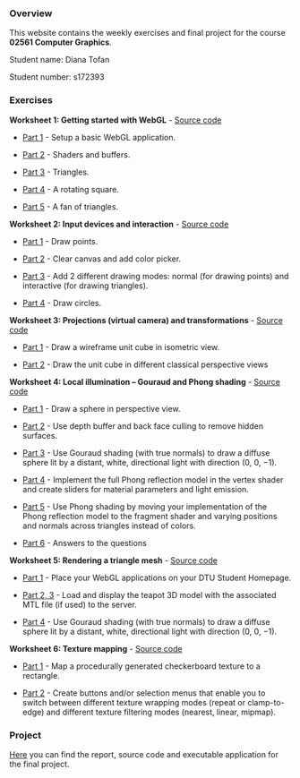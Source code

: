 ### Overview

This website contains the weekly exercises and final project for the course **02561 Computer Graphics**. 

Student name: Diana Tofan

Student number: s172393

### Exercises

**Worksheet 1: Getting started with WebGL** - [Source code](https://github.com/dianatofan/Computer-Graphics/tree/master/Week%201)

* [Part 1](http://htmlpreview.github.io/?https://github.com/dianatofan/Computer-Graphics/blob/master/Week%201/Ex_01/week1part1.html) - Setup a basic WebGL application.

* [Part 2](http://htmlpreview.github.io/?https://github.com/dianatofan/Computer-Graphics/blob/master/Week%201/Ex_02/index.html) - Shaders and buffers.

* [Part 3](http://htmlpreview.github.io/?https://github.com/dianatofan/Computer-Graphics/blob/master/Week%201/EX_03/index.html) - Triangles.

* [Part 4](http://htmlpreview.github.io/?https://github.com/dianatofan/Computer-Graphics/blob/master/Week%201/Ex_04/index.html) - A rotating square.

* [Part 5](http://htmlpreview.github.io/?https://github.com/dianatofan/Computer-Graphics/blob/master/Week%201/Ex_05/index.html) - A fan of triangles.

**Worksheet 2: Input devices and interaction** - [Source code](https://github.com/dianatofan/Computer-Graphics/tree/master/Week%202)

* [Part 1](http://htmlpreview.github.io/?https://github.com/dianatofan/Computer-Graphics/blob/master/Week%202/Ex_01/index.html) - Draw points.

* [Part 2](http://htmlpreview.github.io/?https://github.com/dianatofan/Computer-Graphics/blob/master/Week%202/Ex_02/index.html) - Clear canvas and add color picker.

* [Part 3](http://htmlpreview.github.io/?https://github.com/dianatofan/Computer-Graphics/blob/master/Week%202/Ex_03/index.html) - Add 2 different drawing modes: normal (for drawing points) and interactive (for drawing triangles).

* [Part 4](http://htmlpreview.github.io/?https://github.com/dianatofan/Computer-Graphics/blob/master/Week%202/Ex_4/index.html) - Draw circles.

**Worksheet 3: Projections (virtual camera) and transformations** - [Source code](https://github.com/dianatofan/Computer-Graphics/tree/master/Week%203)

* [Part 1](http://htmlpreview.github.io/?https://github.com/dianatofan/Computer-Graphics/blob/master/Week%203/Part%201/index.html) - Draw a wireframe unit cube in isometric view.

* [Part 2](http://htmlpreview.github.io/?https://github.com/dianatofan/Computer-Graphics/blob/master/Week%203/Part%202/index.html) - Draw the unit cube in different classical perspective views

**Worksheet 4: Local illumination – Gouraud and Phong shading** - [Source code](https://github.com/dianatofan/Computer-Graphics/tree/master/Week%204)

* [Part 1](http://htmlpreview.github.io/?https://github.com/dianatofan/Computer-Graphics/blob/master/Week%204/Part%201/index.html) - Draw a sphere in perspective view.

* [Part 2](http://htmlpreview.github.io/?https://github.com/dianatofan/Computer-Graphics/blob/master/Week%204/Part%202/index.html) - Use depth buffer and back face culling to remove hidden surfaces.

* [Part 3](http://htmlpreview.github.io/?https://github.com/dianatofan/Computer-Graphics/blob/master/Week%204/Part%203/index.html) - Use Gouraud shading (with true normals) to draw a diffuse sphere lit by a distant, white, directional light with direction (0, 0, −1).

* [Part 4](http://htmlpreview.github.io/?https://github.com/dianatofan/Computer-Graphics/blob/master/Week%204/Part%204/index.html) - Implement the full Phong reflection model in the vertex shader and create sliders for material parameters and light emission.

* [Part 5](http://htmlpreview.github.io/?https://github.com/dianatofan/Computer-Graphics/blob/master/Week%204/Part%205/index.html) - Use Phong shading by moving your implementation of the Phong reflection
model to the fragment shader and varying positions and normals across triangles instead of colors.

* [Part 6](https://github.com/dianatofan/Computer-Graphics/blob/master/Week%201/Part%206/answers.txt) - Answers to the questions

**Worksheet 5: Rendering a triangle mesh** - [Source code](https://github.com/dianatofan/Computer-Graphics/tree/master/Week%205)

* [Part 1](http://www.student.dtu.dk/~s172393/) - Place your WebGL applications on your DTU Student Homepage. 

* [Part 2, 3](http://www.student.dtu.dk/~s172393/Computer%20Graphics/Week%205/Part%203/) - Load and display the teapot 3D model with the associated MTL file (if used) to the server.

* [Part 4](http://www.student.dtu.dk/~s172393/Computer%20Graphics/Week%205/Part%204/) - Use Gouraud shading (with true normals) to draw a diffuse sphere lit by a distant, white, directional light with direction (0, 0, −1).

**Worksheet 6: Texture mapping** - [Source code](https://github.com/dianatofan/Computer-Graphics/tree/master/Week%206)

* [Part 1](http://htmlpreview.github.io/?https://github.com/dianatofan/Computer-Graphics/blob/master/Week%206/Exercise%201/index.html) - Map a procedurally generated checkerboard texture to a rectangle.

* [Part 2](http://htmlpreview.github.io/?https://github.com/dianatofan/Computer-Graphics/blob/master/Week%206/Exercise%202/index.html) - Create buttons and/or selection menus that enable you to switch between
different texture wrapping modes (repeat or clamp-to-edge) and different texture filtering modes (nearest, linear, mipmap).

### Project

[Here](https://github.com/dianatofan/Computer-Graphics/tree/master/Final%20project) you can find the report, source code and executable application for the final project.
